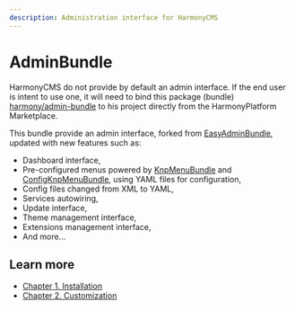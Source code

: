 ```yaml
---
description: Administration interface for HarmonyCMS
---
```


# AdminBundle

HarmonyCMS do not provide by default an admin interface. If the end user is intent to use one, it will need to bind this package \(bundle\) [harmony/admin-bundle](https://marketplace.harmonycms.net/package/harmony-admin-bundle) to his project directly from the HarmonyPlatform Marketplace.

This bundle provide an admin interface, forked from [EasyAdminBundle](https://packagist.org/packages/easycorp/easyadmin-bundle), updated with new features such as:

* Dashboard interface,
* Pre-configured menus powered by [KnpMenuBundle](https://packagist.org/packages/knplabs/knp-menu-bundle) and [ConfigKnpMenuBundle](https://packagist.org/packages/converia/config-knp-menu-bundle), using YAML files for configuration,
* Config files changed from XML to YAML,
* Services autowiring,
* Update interface,
* Theme management interface,
* Extensions management interface,
* And more...

## Learn more

* [Chapter 1. Installation](installation.md)
* [Chapter 2. Customization](customization.md)

